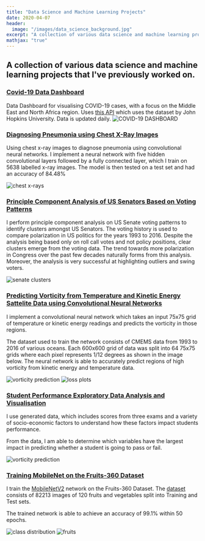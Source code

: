 ```yaml
---
title: "Data Science and Machine Learning Projects"
date: 2020-04-07
header:
  image: "/images/data_science_background.jpg"
excerpt: "A collection of various data science and machine learning projects that I’ve previously worked on."
mathjax: "true"
---
```



## A collection of various data science and machine learning projects that I've previously worked on.

### [Covid-19 Data Dashboard](https://moe9195.github.io/dashboard/)
Data Dashboard for visualising COVID-19 cases, with a focus on the Middle East and North Africa region. Uses [this API](https://github.com/backtrackbaba/covid-api) which uses the dataset by John Hopkins University. Data is updated daily.
<img src="{{ site.url }}{{ site.baseurl }}/images/dashboard.png" alt="COVID-19 DASHBOARD">
### [Diagnosing Pneumonia using Chest X-Ray Images](https://nbviewer.jupyter.org/github/moe9195/Machine-Learning-Projects/blob/master/chest_xray.ipynb)

Using chest x-ray images to diagnose pneumonia using convolutional neural networks. I implement a neural network with five hidden convolutional layers followed by a fully connected layer, which I train on 5638 labelled x-ray images. The model is then tested on a test set and had an accuracy of 84.48% 


<img src="{{ https://www.kaggle.com/paultimothymooney/chest-xray-pneumonia }}{{ https://www.kaggle.com/paultimothymooney/chest-xray-pneumonia }}/images/xray.png" alt="chest x-rays">

### [Principle Component Analysis of US Senators Based on Voting Patterns](https://nbviewer.jupyter.org/github/moe9195/Machine-Learning-Projects/blob/master/US_Senate.ipynb)

I perform principle component analysis on US Senate voting patterns to identify clusters amongst US Senators. The voting history is used to compare polarization in US politics for the years 1993 to 2016. Despite the analysis being based only on roll call votes and not policy positions, clear clusters emerge from the voting data. The trend towards more polarization in Congress over the past few decades naturally forms from this analysis. Moreover, the analysis is very successful at highlighting outliers and swing voters.

 <img src="{{ site.url }}{{ site.baseurl }}/images/senate_clusters.jpg" alt="senate clusters">

### [Predicting Vorticity from Temperature and Kinetic Energy Sattelite Data using Convolutional Neural Networks](https://nbviewer.jupyter.org/github/moe9195/OceanData/blob/master/report.ipynb)

I implement a convolutional neural network which takes an input 75x75 grid of temperature or kinetic energy readings and predicts the vorticity in those regions.

The dataset used to train the network consists of CMEMS data from 1993 to 2016 of various oceans. Each 600x600 grid of data was split into 64 75x75 grids where each pixel represents 1/12 degrees as shown in the image below. The neural network is able to accurately predict regions of high vorticity from kinetic energy and temperature data.


 <img src="{{ site.url }}{{ site.baseurl }}/images/vorticity.jpg" alt="vorticity prediction">
 <img src="{{ site.url }}{{ site.baseurl }}/images/ocean_loss.jpg" alt="loss plots">
 
### [Student Performance Exploratory Data Analysis and Visualisation](https://nbviewer.jupyter.org/github/moe9195/Machine-Learning-Projects/blob/master/exam_performance.ipynb)
 
I use generated data, which includes scores from three exams and a variety of socio-economic factors to understand how these factors impact students performance.  

From the data, I am able to determine which variables have the largest impact in predicting whether a student is going to pass or fail.

 <img src="{{ site.url }}{{ site.baseurl }}/images/exams.png" alt="vorticity prediction">
 
 
 
### [Training MobileNet on the Fruits-360 Dataset](https://nbviewer.jupyter.org/github/moe9195/Machine-Learning-Projects/blob/master/fruits.ipynb)

I train the [MobileNetV2](https://arxiv.org/abs/1801.04381) network on the Fruits-360 Dataset. The [dataset](https://github.com/Horea94/Fruit-Images-Dataset) consists of 82213 images of 120 fruits and vegetables split into Training and Test sets. 

The trained network is able to achieve an accuracy of 99.1% within 50 epochs.

 <img src="{{ site.url }}{{ site.baseurl }}/images/fruits1.png" alt="class distribution">
 <img src="{{ site.url }}{{ site.baseurl }}/images/fruits2.png" alt="fruits">
 
 

